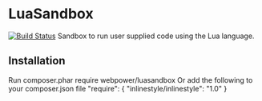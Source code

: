 LuaSandbox
==========
[![Build Status](https://secure.travis-ci.org/Web-Power/luasandbox.png)](http://travis-ci.org/Web-Power/luasandbox)
Sandbox to run user supplied code using the Lua language.

Installation
------------
Run
    composer.phar require webpower/luasandbox
Or add the following to your composer.json file
	"require": {
		"inlinestyle/inlinestyle": "1.0"
	}
